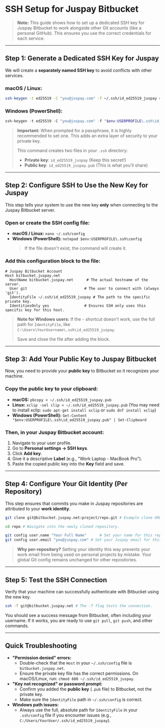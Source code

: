 # SSH Setup for Juspay Bitbucket

> **Note:** This guide shows how to set up a dedicated SSH key for Juspay Bitbucket to work alongside other Git accounts (like a personal GitHub). This ensures you use the correct credentials for each service.

---

## Step 1: Generate a Dedicated SSH Key for Juspay

We will create a **separately named SSH key** to avoid conflicts with other services.

### macOS / Linux:
```bash
ssh-keygen -t ed25519 -C "you@juspay.com" -f ~/.ssh/id_ed25519_juspay # -t: Key algorithm, -C: Comment/Label, -f: Filename
```

### Windows (PowerShell):

```powershell
ssh-keygen -t ed25519 -C "you@juspay.com" -f "$env:USERPROFILE\.ssh\id_ed25519_juspay" # Use your Juspay email and a specific key name
```

> **Important:** When prompted for a passphrase, it is highly recommended to set one. This adds an extra layer of security to your private key.
>
> This command creates two files in your `.ssh` directory:
> * **Private key**: `id_ed25519_juspay` (Keep this secret!)
> * **Public key**: `id_ed25519_juspay.pub` (This is what you'll share)

---

## Step 2: Configure SSH to Use the New Key for Juspay

This step tells your system to use the new key **only** when connecting to the Juspay Bitbucket server.

### Open or create the SSH config file:
*   **macOS / Linux:** `nano ~/.ssh/config`
*   **Windows (PowerShell):** `notepad $env:USERPROFILE\.ssh\config`
    > If the file doesn't exist, the command will create it.

### Add this configuration block to the file:

```
# Juspay Bitbucket Account
Host bitbucket.juspay.net
  HostName bitbucket.juspay.net      # The actual hostname of the server.
  User git                          # The user to connect with (always 'git').
  IdentityFile ~/.ssh/id_ed25519_juspay # The path to the specific private key.
  IdentitiesOnly yes                # Ensures SSH only uses this specific key for this host.
```

> **Note for Windows users:** If the `~` shortcut doesn't work, use the full path for `IdentityFile`, like `C:\Users\YourUsername\.ssh\id_ed25519_juspay`.
>
> Save and close the file after adding the block.

---

## Step 3: Add Your Public Key to Juspay Bitbucket

Now, you need to provide your **public key** to Bitbucket so it recognizes your machine.

### Copy the public key to your clipboard:
*   **macOS:** `pbcopy < ~/.ssh/id_ed25519_juspay.pub`
*   **Linux:** `xclip -sel clip < ~/.ssh/id_ed25519_juspay.pub` (You may need to install xclip: `sudo apt-get install xclip` or `sudo dnf install xclip`)
*   **Windows (PowerShell):** `Get-Content "$env:USERPROFILE\.ssh\id_ed25519_juspay.pub" | Set-Clipboard`

### Then, in your Juspay Bitbucket account:

1.  Navigate to your user profile.
2.  Go to **Personal settings → SSH keys**.
3.  Click **Add key**.
4.  Give it a descriptive **Label** (e.g., "Work Laptop - MacBook Pro").
5.  Paste the copied public key into the **Key** field and save.

---

## Step 4: Configure Your Git Identity (Per Repository)

This step ensures that commits you make in Juspay repositories are attributed to your **work identity**.

```bash
git clone git@bitbucket.juspay.net:project/repo.git # Example clone URL, replace with your project's URL.

cd repo # Navigate into the newly cloned repository.

git config user.name "Your Full Name"      # Set your name for this repository.
git config user.email "you@juspay.com" # Set your Juspay email for this repository.
```

> **Why per-repository?**
> Setting your identity this way prevents your work email from being used on personal projects by mistake. Your global Git config remains unchanged for other repositories.

---

## Step 5: Test the SSH Connection

Verify that your machine can successfully authenticate with Bitbucket using the new key.

```bash
ssh -T git@bitbucket.juspay.net # The -T flag tests the connection.
```

You should see a success message from Bitbucket, often including your username. If it works, you are ready to use `git pull`, `git push`, and other commands.

---

## Quick Troubleshooting

*   **"Permission denied" errors:**
    *   Double-check that the `Host` in your `~/.ssh/config` file is `bitbucket.juspay.net`.
    *   Ensure the private key file has the correct permissions. On macOS/Linux, run: `chmod 600 ~/.ssh/id_ed25519_juspay`.
*   **"Key not recognized" or password prompt:**
    *   Confirm you added the **public key** (`.pub` file) to Bitbucket, not the private key.
    *   Make sure the `IdentityFile` path in `~/.ssh/config` is correct.
*   **Windows path issues:**
    *   Always use the full, absolute path for `IdentityFile` in your `.ssh/config` file if you encounter issues (e.g., `C:/Users/YourUser/.ssh/id_ed25519_juspay`).
